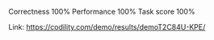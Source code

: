 Correctness 100%
Performance 100%
Task score  100%

Link: https://codility.com/demo/results/demoT2C84U-KPE/